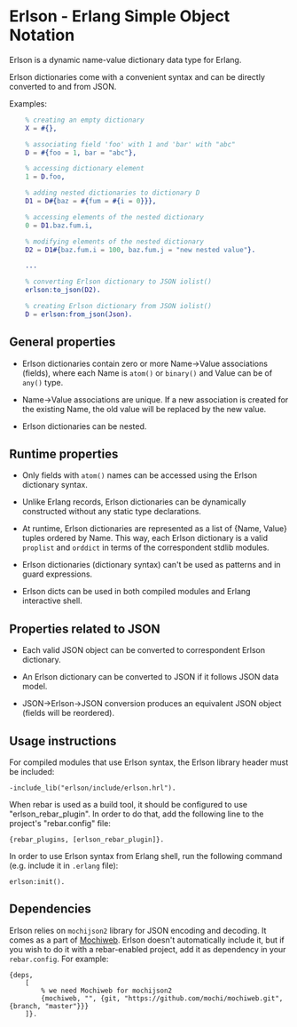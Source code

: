 Erlson - Erlang Simple Object Notation
======================================

Erlson is a dynamic name-value dictionary data type for Erlang.

Erlson dictionaries come with a convenient syntax and can be directly converted
to and from JSON.

Examples:
```erlang
    % creating an empty dictionary
    X = #{},

    % associating field 'foo' with 1 and 'bar' with "abc"
    D = #{foo = 1, bar = "abc"},

    % accessing dictionary element
    1 = D.foo,

    % adding nested dictionaries to dictionary D
    D1 = D#{baz = #{fum = #{i = 0}}},

    % accessing elements of the nested dictionary
    0 = D1.baz.fum.i,

    % modifying elements of the nested dictionary
    D2 = D1#{baz.fum.i = 100, baz.fum.j = "new nested value"}.

    ...

    % converting Erlson dictionary to JSON iolist()
    erlson:to_json(D2).

    % creating Erlson dictionary from JSON iolist()
    D = erlson:from_json(Json).
```

General properties
------------------

* Erlson dictionaries contain zero or more Name->Value associations
(fields), where each Name is `atom()` or `binary()` and Value can be of `any()`
type.

* Name->Value associations are unique. If a new association is created for the
existing Name, the old value will be replaced by the new value.

* Erlson dictionaries can be nested.


Runtime properties
------------------

* Only fields with `atom()` names can be accessed using the Erlson
dictionary syntax.

* Unlike Erlang records, Erlson dictionaries can be dynamically constructed
without any static type declarations.

* At runtime, Erlson dictionaries are represented as a list of {Name, Value}
tuples ordered by Name. This way, each Erlson dictionary is a valid `proplist`
and `orddict` in terms of the correspondent stdlib modules.

* Erlson dictionaries (dictionary syntax) can't be used as patterns and in
guard expressions.

* Erlson dicts can be used in both compiled modules and Erlang interactive
shell.


Properties related to JSON
--------------------------

* Each valid JSON object can be converted to correspondent Erlson
dictionary.

* An Erlson dictionary can be converted to JSON if it follows JSON data
model.

* JSON->Erlson->JSON conversion produces an equivalent JSON object
(fields will be reordered).


Usage instructions
------------------

For compiled modules that use Erlson syntax, the Erlson library header must be
included:

    -include_lib("erlson/include/erlson.hrl").


When rebar is used as a build tool, it should be configured to use
"erlson_rebar_plugin". In order to do that, add the following line to the
project's "rebar.config" file:

    {rebar_plugins, [erlson_rebar_plugin]}.


In order to use Erlson syntax from Erlang shell, run the following command (e.g.
include it in `.erlang` file):
    
    erlson:init().


Dependencies
------------

Erlson relies on `mochijson2` library for JSON encoding and decoding. It comes
as a part of [Mochiweb](https://github.com/mochi/mochiweb). Erlson doesn't
automatically include it, but if you wish to do it with a rebar-enabled project,
add it as dependency in your `rebar.config`. For example:

    {deps,
        [
            % we need Mochiweb for mochijson2
            {mochiweb, "", {git, "https://github.com/mochi/mochiweb.git", {branch, "master"}}}
        ]}.
